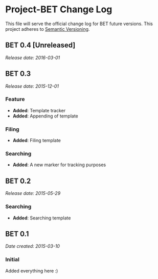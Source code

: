 # Project-BET Change Log
This file will serve the official change log for BET future versions.
This project adheres to [Semantic Versioning](http://semver.org/).

## BET 0.4 [Unreleased]
_Release date: 2016-03-01_

## BET 0.3
_Release date: 2015-12-01_

### Feature
* **Added**: Template tracker
* **Added**: Appending of template      

### Filing
* **Added**: Filing template

### Searching
* **Added**: A new marker for tracking purposes

## BET 0.2
_Release date: 2015-05-29_

### Searching
* **Added**: Searching template

## BET 0.1
_Date created: 2015-03-10_

### Initial
Added everything here :)

